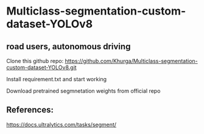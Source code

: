 # Multiclass-segmentation-custom-dataset-YOLOv8
## road users,  autonomous driving

Clone this github repo: https://github.com/Khurga/Multiclass-segmentation-custom-dataset-YOLOv8.git

Install requirement.txt and start working

Download pretrained segmnetation weights from official repo


## References: 
https://docs.ultralytics.com/tasks/segment/
